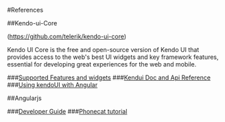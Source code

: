 #References

##Kendo-ui-Core

(https://github.com/telerik/kendo-ui-core)

Kendo UI Core is the free and open-source version of Kendo UI that provides access to the web's best UI widgets and key framework features, essential for developing great experiences for the web and mobile.

###[Supported Features and widgets](/kendoui/supportedFeatures)
###[Kendui Doc and Api Reference](http://docs.telerik.com/kendo-ui/introduction)
###[Using kendoUI with Angular](http://docs.telerik.com/kendo-ui/AngularJS/introduction#using-kendo-with-angularjs)

##Angularjs

###[Developer Guide](https://docs.angularjs.org/guide/introduction)
###[Phonecat tutorial](https://docs.angularjs.org/tutorial)
